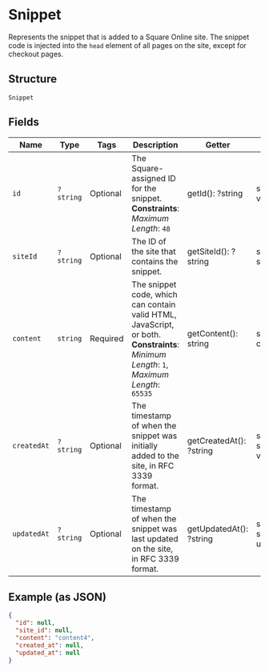 
# Snippet

Represents the snippet that is added to a Square Online site. The snippet code is injected into the `head` element of all pages on the site, except for checkout pages.

## Structure

`Snippet`

## Fields

| Name | Type | Tags | Description | Getter | Setter |
|  --- | --- | --- | --- | --- | --- |
| `id` | `?string` | Optional | The Square-assigned ID for the snippet.<br>**Constraints**: *Maximum Length*: `48` | getId(): ?string | setId(?string id): void |
| `siteId` | `?string` | Optional | The ID of the site that contains the snippet. | getSiteId(): ?string | setSiteId(?string siteId): void |
| `content` | `string` | Required | The snippet code, which can contain valid HTML, JavaScript, or both.<br>**Constraints**: *Minimum Length*: `1`, *Maximum Length*: `65535` | getContent(): string | setContent(string content): void |
| `createdAt` | `?string` | Optional | The timestamp of when the snippet was initially added to the site, in RFC 3339 format. | getCreatedAt(): ?string | setCreatedAt(?string createdAt): void |
| `updatedAt` | `?string` | Optional | The timestamp of when the snippet was last updated on the site, in RFC 3339 format. | getUpdatedAt(): ?string | setUpdatedAt(?string updatedAt): void |

## Example (as JSON)

```json
{
  "id": null,
  "site_id": null,
  "content": "content4",
  "created_at": null,
  "updated_at": null
}
```

